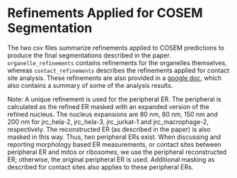 # Refinements Applied for COSEM Segmentation
The two csv files summarize refinements applied to COSEM predictions to produce the final segmentations described in the paper.  `organelle_refinements` contains refinements for the organelles themselves, whereas `contact_refinements` describes the refinements applied for contact site analysis. These refinements are also provided in a [google doc](https://docs.google.com/spreadsheets/d/1gRS_XGk53f-ts_7I7cVfw36utx2fgIwnUj0Aa0ubhtQ/edit#gid=1047045284), which also contains a summary of some of the analysis results.

Note: A unique refinement is used for the peripheral ER. The peripheral is calculated as the refined ER masked with an expanded version of the refined nucleus. The nucleus expansions are 80 nm, 80 nm, 150 nm and 200 nm for jrc_hela-2, jrc_hela-3, jrc_jurkat-1 and jrc_macrophage-2, respectively. The reconstructed ER (as described in the paper) is also masked in this way. Thus, two peripheral ERs exist. When discussing and reporting morphology based ER measurements, or contact sites between peripheral ER and mitos or ribosomes, we use the peripheral reconstructed ER; otherwise, the original peripheral ER is used. Additional masking as described for contact sites also applies to these peripheral ERs.
